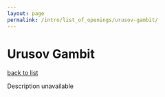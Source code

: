 ```yaml
---
layout: page
permalink: /intro/list_of_openings/urusov-gambit/
---
```


# Urusov Gambit

[back to list](../../intro/list_of_openings)

Description unavailable